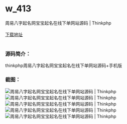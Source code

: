 # w_413
周易八字起名网宝宝起名在线下单网站源码 | Thinkphp
<br/></br>
[下载地址](https://www.uuid2.com/413.html "下载地址")
<br/></br>
<h3>源码简介：</h3>
<p>thinkphp周易八字起名网宝宝起名在线下单网站源码+手机版<p>
<h3>截图：</h3>
<img src="https://www.uuid2.com/wp-content/uploads/img/202105/944f692273.jpg" alt="周易八字起名网宝宝起名在线下单网站源码 | Thinkphp"><img src="https://www.uuid2.com/wp-content/uploads/img/202105/d0520bf837.jpg" alt="周易八字起名网宝宝起名在线下单网站源码 | Thinkphp"><img src="https://www.uuid2.com/wp-content/uploads/img/202105/98cbf63425.png" alt="周易八字起名网宝宝起名在线下单网站源码 | Thinkphp"><img src="https://www.uuid2.com/wp-content/uploads/img/202105/98cbf63103.png" alt="周易八字起名网宝宝起名在线下单网站源码 | Thinkphp"><img src="https://www.uuid2.com/wp-content/uploads/img/202105/54d5cc8170.png" alt="周易八字起名网宝宝起名在线下单网站源码 | Thinkphp">
